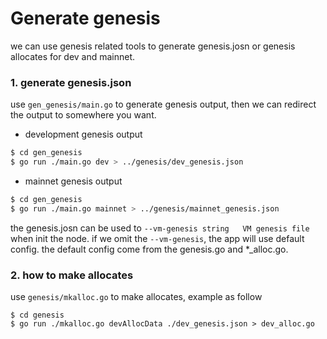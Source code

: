 # Generate genesis

we can use genesis related tools to generate genesis.josn or genesis allocates for dev and mainnet.

### 1. generate genesis.json
use `gen_genesis/main.go` to generate genesis output, then we can redirect the output to somewhere you want.

* development genesis output

```bash
$ cd gen_genesis
$ go run ./main.go dev > ../genesis/dev_genesis.json
```

* mainnet genesis output

```bash
$ cd gen_genesis
$ go run ./main.go mainnet > ../genesis/mainnet_genesis.json
```

the genesis.josn can be used to `--vm-genesis string   VM genesis file` when init the node.
if we omit the `--vm-genesis`, the app will use default config.
the default config come from the genesis.go and *_alloc.go.

### 2. how to make allocates
use `genesis/mkalloc.go` to make allocates, example as follow

```apple js
$ cd genesis
$ go run ./mkalloc.go devAllocData ./dev_genesis.json > dev_alloc.go
```